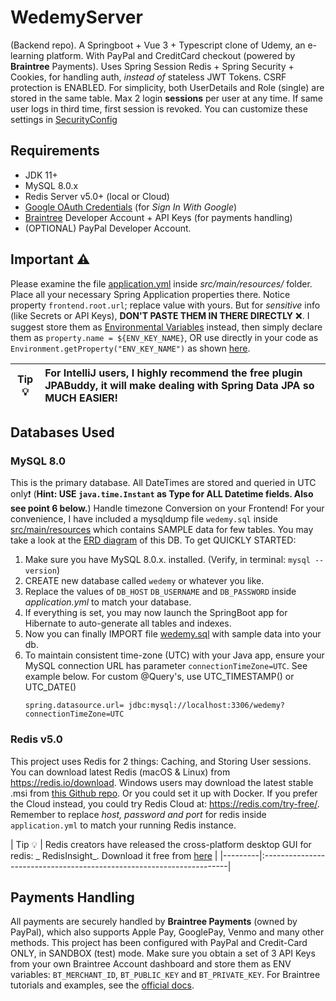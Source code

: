 # WedemyServer

(Backend repo). A Springboot + Vue 3 + Typescript clone of Udemy, an e-learning platform. With PayPal and CreditCard
checkout (powered by **Braintree** Payments). Uses Spring Session Redis + Spring Security + Cookies, for handling auth,
_instead of_ stateless JWT Tokens. CSRF protection is ENABLED. For simplicity, both UserDetails and Role (single) are
stored in the same table. Max 2 login **sessions** per user at any time. If same user logs in third time, first session
is revoked. You can customize these settings
in [SecurityConfig](src/main/java/com/davistiba/wedemyserver/config/SecurityConfig.java)

## Requirements

- JDK 11+
- MySQL 8.0.x
- Redis Server v5.0+ (local or Cloud)
- [Google OAuth Credentials](https://console.developers.google.com/apis/credentials) (for _Sign In With Google_)
- [Braintree](https://developer.paypal.com/braintree/docs) Developer Account + API Keys (for payments handling)
- (OPTIONAL) PayPal Developer Account.

## Important ⚠

Please examine the file [application.yml](src/main/resources/application.yml) inside *src/main/resources/*
folder. Place all your necessary Spring Application properties there. Notice property `frontend.root.url`; replace value
with yours. But for _sensitive_ info (like Secrets or API Keys), **DON'T PASTE THEM IN THERE DIRECTLY** ❌. I suggest
store them as [Environmental Variables](https://www.baeldung.com/properties-with-spring) instead, then simply declare
them as `property.name = ${ENV_KEY_NAME}`, OR use directly in your code as `Environment.getProperty("ENV_KEY_NAME")`
as shown [here](src/main/java/com/davistiba/wedemyserver/config/BraintreeConfig.java).

| Tip 💡 | For IntelliJ users, I highly recommend the free plugin JPABuddy, it will make dealing with Spring Data JPA so MUCH EASIER! |
|---------|:---------------------------------------------------------------------|

## Databases Used

### MySQL 8.0

This is the primary database. All DateTimes are stored and queried in UTC only❗ (**Hint:
USE `java.time.Instant` as Type for ALL Datetime fields. Also see point 6 below.**) Handle timezone Conversion on your
Frontend! For your convenience, I have included a mysqldump file `wedemy.sql`
inside [src/main/resources](src/main/resources) which contains SAMPLE data for few tables. You may take a look at
the [ERD diagram](src/main/resources/wedemy_db_erd.png) of this DB. To get QUICKLY STARTED:

1. Make sure you have MySQL 8.0.x. installed. (Verify, in terminal: `mysql --version`)
2. CREATE new database called `wedemy` or whatever you like.
3. Replace the values of `DB_HOST` `DB_USERNAME` and `DB_PASSWORD` inside _application.yml_ to match your database.
4. If everything is set, you may now launch the SpringBoot app for Hibernate to auto-generate all tables and indexes.
5. Now you can finally IMPORT file [wedemy.sql](src/main/resources/wedemy.sql) with sample data into your db.
6. To maintain consistent time-zone (UTC) with your Java app, ensure your MySQL connection URL has
   parameter `connectionTimeZone=UTC`. See example below. For custom @Query's, use UTC_TIMESTAMP() or UTC_DATE()
   ```properties
   spring.datasource.url= jdbc:mysql://localhost:3306/wedemy?connectionTimeZone=UTC
   ```

### Redis v5.0

This project uses Redis for 2 things: Caching, and Storing User sessions. You can download latest Redis (macOS & Linux)
from https://redis.io/download. Windows users may download the latest stable .msi
from [this Github repo](https://github.com/tporadowski/redis/releases). Or you could set it up with Docker. If you
prefer the Cloud instead, you could try Redis Cloud at: https://redis.com/try-free/. Remember to replace _host, password
and port_ for redis inside `application.yml` to match your running Redis instance.

| Tip 💡 | Redis creators have released the cross-platform desktop GUI for redis: _
RedisInsight_. Download it free from [here](https://redis.com/redis-enterprise/redis-insight/) |
|---------|:---------------------------------------------------------------------|

## Payments Handling

All payments are securely handled by **Braintree Payments** (owned by PayPal), which also supports Apple Pay, GooglePay,
Venmo and many other methods. This project has been configured with PayPal and Credit-Card ONLY, in SANDBOX (test) mode.
Make sure you obtain a set of 3 API Keys from your own Braintree Account dashboard and store them as ENV
variables: `BT_MERCHANT_ID`, `BT_PUBLIC_KEY` and `BT_PRIVATE_KEY`. For Braintree tutorials and examples, see
the [official docs](https://developer.paypal.com/braintree/docs).
